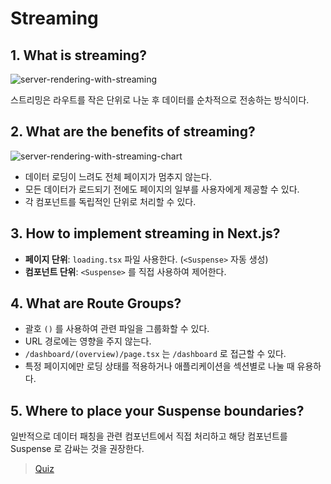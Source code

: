 # Streaming

## 1. What is streaming?

![server-rendering-with-streaming](https://github.com/user-attachments/assets/8012a98a-b74b-47f1-8e63-37732501b70d)

스트리밍은 라우트를 작은 단위로 나눈 후 데이터를 순차적으로 전송하는 방식이다.

## 2. What are the benefits of streaming?

![server-rendering-with-streaming-chart](https://github.com/user-attachments/assets/b6435322-5829-4363-9995-3627f4075540)

- 데이터 로딩이 느려도 전체 페이지가 멈추지 않는다.
- 모든 데이터가 로드되기 전에도 페이지의 일부를 사용자에게 제공할 수 있다.
- 각 컴포넌트를 독립적인 단위로 처리할 수 있다.

## 3. How to implement streaming in Next.js?

- **페이지 단위**: `loading.tsx` 파일 사용한다. (`<Suspense>` 자동 생성)
- **컴포넌트 단위**: `<Suspense>` 를 직접 사용하여 제어한다.

## 4. What are Route Groups?

- 괄호 `()` 를 사용하여 관련 파일을 그룹화할 수 있다.
- URL 경로에는 영향을 주지 않는다.
- `/dashboard/(overview)/page.tsx` 는 `/dashboard` 로 접근할 수 있다.
- 특정 페이지에만 로딩 상태를 적용하거나 애플리케이션을 섹션별로 나눌 때 유용하다.

## 5. Where to place your Suspense boundaries?

일반적으로 데이터 패칭을 관련 컴포넌트에서 직접 처리하고 해당 컴포넌트를 Suspense 로 감싸는 것을 권장한다.

> [Quiz](./quiz.md)

